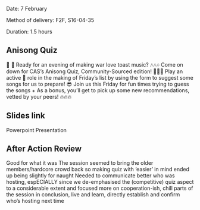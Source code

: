 Date: 7 February

Method of delivery: F2F, S16-04-35


Duration: 1.5 hours

## Anisong Quiz

👋 👋 Ready for an evening of making war love toast music? 🎶🎶🎶
Come on down for CAS’s Anisong Quiz, Community-Sourced edition! 💯💯💯
Play an active 💪 role in the making of Friday’s list by using the form to suggest some songs for us to prepare! 😎 
Join us this Friday for fun times trying to guess the songs + As a bonus, you’ll get to pick up some new recommendations, vetted by your peers! 🔥🔥🔥


## Slides link
Powerpoint Presentation

## After Action Review

Good for what it was
The session seemed to bring the older members/hardcore crowd back so making quiz with ‘easier’ in mind ended up being slightly for naught
Needed to communicate better who was hosting, espECIALLY since we de-emphasised the (competitive) quiz aspect to a considerable extent and focused more on cooperation-ish, chill parts of the session
in conclusion, live and learn, directly establish and confirm who’s hosting next time
